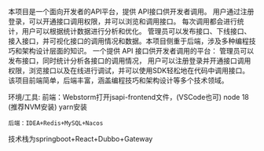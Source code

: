 本项目是一个面向开发者的API平台，提供 API接口供开发者调用。
  用户通过注册登录，可以开通接口调用权限，并可以浏览和调用接口。
  每次调用都会进行统计，用户可以根据统计数据进行分析和优化。
  管理员可以发布接口、下线接口、接入接口，并可视化接口的调用情况和数据。本项目侧重于后端，涉及多种编程技巧和架构设计层面的知识。
    一个提供 API 接口供开发者调用的平台：
        管理员可以发布接口，同时统计分析各接口的调用情况，
        用户可以注册登录并开通接口调用权限，浏览接口以及在线进行调试，并可以使用SDK轻松地在代码中调用接口。
        该项目前端简单，后端丰富，涵盖编程技巧和架构设计等多个技术领域。

环境/工具:
  前端：Webstorm打开jsapi-frontend文件，(VSCode也可)
        node 18 (推荐NVM安装)
        yarn安装

    后端：IDEA+Redis+MySQL+Nacos
  技术栈为springboot+React+Dubbo+Gateway
